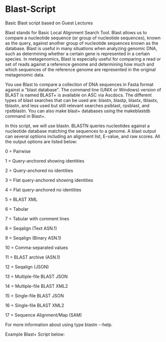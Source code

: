 # Blast-Script
Basic Blast script based on Guest Lectures 

Blast stands for Basic Local Alignment Search Tool. Blast allows us to compare a nucleotide sequence (or group of nucleotide sequences),
known as the query, against another group of nucleotide sequences known as the database. Blast is useful in many situations when analyzing
genomic DNA, such as determining whether a certain gene is represented in a certain species. 
In metagenomics, Blast is especially useful for comparing a read or set of reads against a reference genome and determining how much and
which sequences of the reference genome are represented in the original metagenomic data.

You use Blast to compare a collection of DNA sequences in Fasta format against a "blast database". The command line (UNIX or Windows) version of BLAST is named BLAST+ is available on ASC via Ascdocs. The different types of blast searches that can be used are: blastn, 
blastp, blastx, tblastx, tblastn, and less used but still relevant searches psiblast, rpsblast, and rpstblastn. You can also make blast+ 
databases using the makeblastdb command in Blast+.

In this script, we will use blastn. BLASTN queries nucleotides against a nucleotide database matching the sequences to a genome. 
A blast output can several optiions including an alignment list, E-value, and raw scores. All the output options are listed below:

0 = Pairwise

1 = Query-anchored showing identities

2 = Query-anchored no identities

3 = Flat query-anchored showing identities

4 = Flat query-anchored no identities

5 = BLAST XML

6 = Tabular

7 = Tabular with comment lines

8 = Seqalign (Text ASN.1)

9 = Seqalign (Binary ASN.1)

10 = Comma-separated values

11 = BLAST archive (ASN.1)

12 = Seqalign (JSON)

13 = Multiple-file BLAST JSON

14 = Multiple-file BLAST XML2

15 = Single-file BLAST JSON

16 = Single-file BLAST XML2

17 = Sequence Alignment/Map (SAM) 

For more information about using type blastn --help. 

Example Blast+ Script below:






